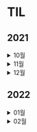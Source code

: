 # TIL
## 2021
<details>
<summary>10월</summary>
<div markdown="1">

*  #### <a href = "2021/10/10.md"> 2021년 10월 10일 </a>
*  #### <a href = "2021/10/11.md"> 2021년 10월 11일 </a>
*  #### <a href = "2021/10/12.md"> 2021년 10월 12일 </a>
*  #### <a href = "2021/10/13.md"> 2021년 10월 13일 </a>
*  #### <a href = "2021/10/14.md"> 2021년 10월 14일 </a>
*  #### <a href = "2021/10/15.md"> 2021년 10월 15일 </a>
*  #### <a href = "2021/10/16.md"> 2021년 10월 16일 </a>
*  #### 2021년 10월 17일 (X)
*  #### <a href = "2021/10/18.md"> 2021년 10월 18일 </a>
*  #### <a href = "2021/10/19.md"> 2021년 10월 19일 </a>
*  #### <a href = "2021/10/20.md"> 2021년 10월 20일 </a>
*  #### <a href = "2021/10/21.md"> 2021년 10월 21일 </a>
*  #### <a href = "2021/10/22.md"> 2021년 10월 22일 </a>
*  ####  2021년 10월 23일 (X)
*  ####  2021년 10월 24일 (X)
*  ####  2021년 10월 25일 (X)
*  ####  2021년 10월 26일 (X)
*  ####  2021년 10월 27일 (X)
*  ####  2021년 10월 28일 (X)
*  ####  2021년 10월 29일 (X)
*  ####  2021년 10월 30일 (X)
*  #### <a href = "2021/10/31.md"> 2021년 10월 31일 </a>

</div>
</details>

<details>
<summary>11월</summary>
<div markdown="1">

*  #### <a href = "2021/11/01.md"> 2021년 11월 01일 </a>
*  #### <a href = "2021/11/02.md"> 2021년 11월 02일 </a>
*  #### <a href = "2021/11/02.md"> 2021년 11월 03일 </a>
*  ####  2021년 11월 05일 (X)
*  ####  2021년 11월 06일 (X)
*  ####  2021년 11월 07일 (X)
*  ####  2021년 11월 08일 (X)
*  ####  2021년 11월 09일 (X)
*  ####  2021년 11월 10일 (X)
*  ####  2021년 11월 11일 (X)
*  ####  2021년 11월 12일 (X)
*  ####  2021년 11월 13일 (X)
*  ####  2021년 11월 14일 (X)
*  ####  2021년 11월 15일 (X)
*  ####  2021년 11월 16일 (X)
*  ####  2021년 11월 17일 (X)
*  ####  2021년 11월 18일 (X)
*  ####  2021년 11월 19일 (X)
*  ####  2021년 11월 20일 (X)
*  ####  2021년 11월 21일 (X)
*  ####  2021년 11월 22일 (X)
*  ####  2021년 11월 23일 (X)
*  ####  2021년 11월 24일 (X)
*  ####  2021년 11월 25일 (X)
*  ####  2021년 11월 26일 (X)
*  ####  2021년 11월 27일 (X)
*  ####  2021년 11월 28일 (X)
*  ####  2021년 11월 29일 (X)
*  ####  2021년 11월 30일 (X)

</div>
</details>

<details>
<summary>12월</summary>
<div markdown="1">

*  ####  2021년 12월 01일 (X)
*  ####  2021년 12월 02일 (X)
*  ####  2021년 12월 03일 (X)
*  ####  2021년 12월 04일 (X)
*  ####  2021년 12월 05일 (X)
*  ####  2021년 12월 06일 (X)
*  ####  2021년 12월 07일 (X)
*  ####  2021년 12월 08일 (X)
*  ####  2021년 12월 09일 (X)
*  ####  2021년 12월 10일 (X)
*  ####  2021년 12월 11일 (X)
*  ####  2021년 12월 12일 (X)
*  ####  2021년 12월 13일 (X)
*  ####  2021년 12월 14일 (X)
*  ####  2021년 12월 15일 (X)
*  ####  2021년 12월 16일 (X)
*  ####  2021년 12월 17일 (X)
*  ####  2021년 12월 18일 (X)
*  ####  2021년 12월 19일 (X)
*  ####  2021년 12월 20일 (X)
*  ####  2021년 12월 21일 (X)
*  ####  2021년 12월 22일 (X)
*  ####  2021년 12월 23일 (X)
*  ####  2021년 12월 24일 (X)
*  ####  2021년 12월 25일 (X)
*  #### <a href = "2021/12/26.md"> 2021년 12월 26일 </a>
*  #### <a href = "2021/12/27 + 28.md"> 2021년 12월 27일 </a>
*  #### <a href = "2021/12/27 + 28.md"> 2021년 12월 28일 </a>
*  ####  2021년 12월 29일 (X)
*  #### <a href = "2021/12/30.md"> 2021년 12월 30일 </a>

</div>
</details>

## 2022

<details>
<summary>01월</summary>
<div markdown="1">

*  ####  2021년 01월 01일 (X)
*  ####  2021년 01월 02일 (X)
*  ####  2021년 01월 03일 (X)
*  ####  2021년 01월 04일 (X)
*  ####  <a href = "2022/1/5.md"> 2021년 01월 05일 </a>
*  ####  2021년 01월 06일 (X)
*  ####  2021년 01월 07일 (X)
*  ####  2021년 01월 08일 (X)
*  ####  2021년 01월 09일 (X)
*  ####  2021년 01월 10일 (X)
*  ####  2021년 01월 11일 (X)
*  ####  2021년 01월 12일 (X)
*  ####  2021년 01월 13일 (X)
*  ####  2021년 01월 14일 (X)
*  ####  2021년 01월 15일 (X)
*  ####  2021년 01월 16일 (X)
*  ####  2021년 01월 17일 (X)
*  ####  2021년 01월 18일 (X)
*  ####  2021년 01월 19일 (X)
*  ####  2021년 01월 20일 (X)
*  ####  2021년 01월 21일 (X)
*  ####  2021년 01월 22일 (X)
*  ####  2021년 01월 23일 (X)
*  ####  2021년 01월 24일 (X)
*  ####  2021년 01월 25일 (X)
*  ####  2021년 01월 26일 (X)
*  ####  2021년 01월 27일 (X)
*  ####  2021년 01월 28일 (X)
*  ####  2021년 01월 29일 (X)
*  ####  2021년 01월 30일 (X)
*  ####  2021년 01월 31일 (X)

</div>
</details>

<details>
<summary>02월</summary>
<div markdown="1">

*  ####  2021년 02월 01일 (X)
*  ####  2021년 02월 02일 (X)
*  ####  2021년 02월 03일 (X)
*  ####  2021년 02월 04일 (X)
*  ####  <a href = "2022/2/5.md"> 2021년 02월 05일 </a>
*  ####  2021년 02월 06일 (X)
*  ####  <a href = "2022/2/7.md"> 2021년 02월 07일 </a>

</div>
</details>